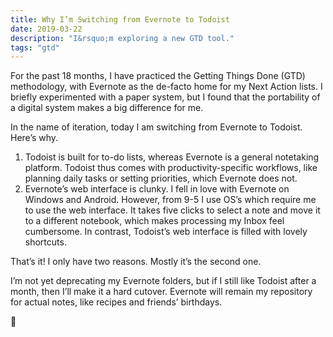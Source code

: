 ```yaml
---
title: Why I’m Switching from Evernote to Todoist
date: 2019-03-22
description: "I&rsquo;m exploring a new GTD tool."
tags: "gtd"
---
```

For the past 18 months, I have practiced the Getting Things Done (GTD) methodology, with Evernote as the de-facto home for my Next Action lists. I briefly experimented with a paper system, but I found that the portability of a digital system makes a big difference for me.

In the name of iteration, today I am switching from Evernote to Todoist. Here’s why.

1. Todoist is built for to-do lists, whereas Evernote is a general notetaking platform. Todoist thus comes with productivity-specific workflows, like planning daily tasks or setting priorities, which Evernote does not.
1. Evernote’s web interface is clunky. I fell in love with Evernote on Windows and Android. However, from 9-5 I use OS’s which require me to use the web interface. It takes five clicks to select a note and move it to a different notebook, which makes processing my Inbox feel cumbersome. In contrast, Todoist’s web interface is filled with lovely shortcuts.

That’s it! I only have two reasons. Mostly it’s the second one.

I’m not yet deprecating my Evernote folders, but if I still like Todoist after a month, then I’ll make it a hard cutover. Evernote will remain my repository for actual notes, like recipes and friends’ birthdays.

🤞